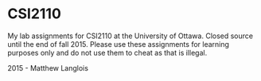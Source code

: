 CSI2110
======

My lab assignments for CSI2110 at the University of Ottawa. Closed source until the end of fall 2015. Please use these assignments for learning purposes only and do not use them to cheat as that is illegal.

2015 - Matthew Langlois
